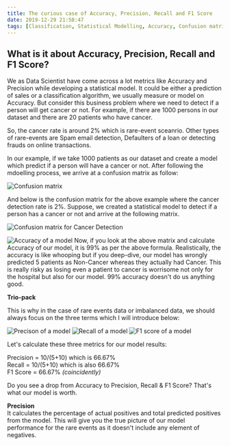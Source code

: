 ```yaml
---
title: The curious case of Accuracy, Precision, Recall and F1 Score
date: 2019-12-29 21:58:47
tags: [Classification, Statistical Modelling, Accuracy, Confusion matrix]
---
```



## What is it about Accuracy, Precision, Recall and F1 Score?

We as Data Scientist have come across a lot metrics like Accuracy and Precision while developing a statistical model. It could be either a prediction of sales or a classification algorithm, we usually measure or model on Accuracy. But consider this business problem where we need to detect if a person will get cancer or not. For example, if there are 1000 persons in our dataset and there are 20 patients who have cancer. 

So, the cancer rate is around 2% which is rare-event sceanrio. Other types of rare-events are Spam email detection, Defaulters of a loan or detecting frauds on online transactions.

In our example, if we take 1000 patients as our dataset and create a model which predict if a person will have a cancer or not. After following the mdoelling process, we arrive at a confusion matrix as follow:

![Confusion matrix](/images/confusion_1.PNG)

And below is the confusion matrix for the above example where the cancer detection rate is 2%. Suppose, we created a statistical model to detect if a person has a cancer or not and arrive at the following matrix.

![Confusion matrix for Cancer Detection](/images/confusion_2.PNG)

![Accuracy of a model](/images/accuracy.PNG)
Now, if you look at the above matrix and calculate Accuracy of our model, it is 99% as per the above formula. Realistically, the accuracy is like whooping but if you deep-dive, our model has wrongly predicted 5 patients as Non-Cancer whereas they actually had Cancer. This is really risky as losing even a patient to cancer is worrisome not only for the hospital but also for our model.
99% accuracy doesn't do us anything good.

**Trio-pack**

This is why in the case of rare events data or imbalanced data, we should always focus on the three terms which I will introduce below:

![Precison of a model](/images/Precision.PNG)
![Recall of a model](/images/recall.PNG)
![F1 score of a model](/images/F1.PNG)

Let's calculate these three metrics for our model results:

Precision = 10/(5+10) which is 66.67% </br>
Recall    = 10/(5+10) which is also 66.67% </br>
F1 Score  = 66.67% _(coincidently)_

Do you see a drop from Accuracy to Precision, Recall & F1 Score? That's what our model is worth.

**Precision**</br>
It calculates the percentage of actual positives and total predicted positives from the model. This will give you the true picture of our model performance for the rare events as it doesn't include any element of negatives.






